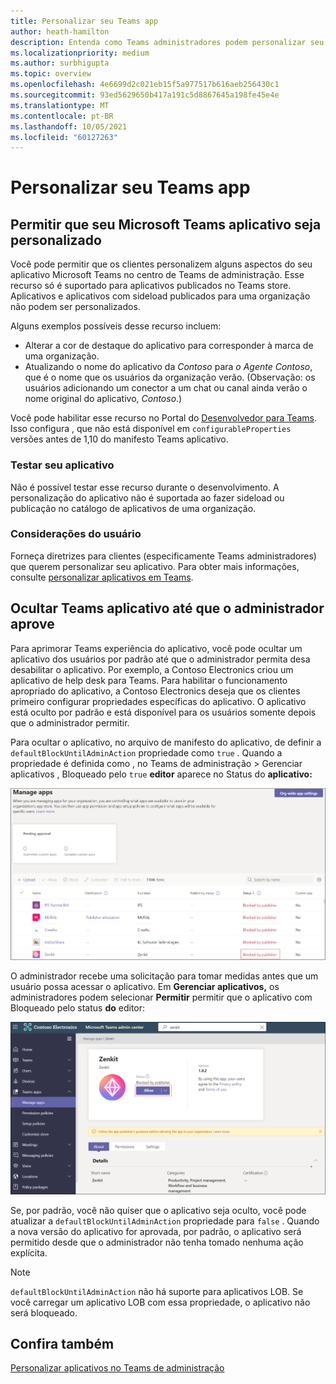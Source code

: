 ```yaml
---
title: Personalizar seu Teams app
author: heath-hamilton
description: Entenda como Teams administradores podem personalizar seu aplicativo para sua organização.
ms.localizationpriority: medium
ms.author: surbhigupta
ms.topic: overview
ms.openlocfilehash: 4e6699d2c021eb15f5a977517b616aeb256430c1
ms.sourcegitcommit: 93ed5629650b417a191c5d8867645a198fe45e4e
ms.translationtype: MT
ms.contentlocale: pt-BR
ms.lasthandoff: 10/05/2021
ms.locfileid: "60127263"
---
```

# <a name="customize-your-teams-app"></a>Personalizar seu Teams app

## <a name="enable-your-microsoft-teams-app-to-be-customized"></a>Permitir que seu Microsoft Teams aplicativo seja personalizado

Você pode permitir que os clientes personalizem alguns aspectos do seu aplicativo Microsoft Teams no centro de Teams de administração. Esse recurso só é suportado para aplicativos publicados no Teams store. Aplicativos e aplicativos com sideload publicados para uma organização não podem ser personalizados.

Alguns exemplos possíveis desse recurso incluem:

* Alterar a cor de destaque do aplicativo para corresponder à marca de uma organização.
* Atualizando o nome do aplicativo da *Contoso* para *o Agente Contoso*, que é o nome que os usuários da organização verão. (Observação: os usuários adicionando um conector a um chat ou canal ainda verão o nome original do aplicativo, *Contoso*.)

Você pode habilitar esse recurso no Portal do [Desenvolvedor para Teams](https://dev.teams.microsoft.com/home). Isso configura , que não está disponível em `configurableProperties` versões antes de 1,10 do manifesto Teams aplicativo.

### <a name="test-your-app"></a>Testar seu aplicativo

Não é possível testar esse recurso durante o desenvolvimento. A personalização do aplicativo não é suportada ao fazer sideload ou publicação no catálogo de aplicativos de uma organização.

### <a name="user-considerations"></a>Considerações do usuário

Forneça diretrizes para clientes (especificamente Teams administradores) que querem personalizar seu aplicativo. Para obter mais informações, consulte [personalizar aplicativos em Teams](/MicrosoftTeams/customize-apps).

## <a name="hide-teams-app-until-admin-approves"></a>Ocultar Teams aplicativo até que o administrador aprove

Para aprimorar Teams experiência do aplicativo, você pode ocultar um aplicativo dos usuários por padrão até que o administrador permita desa desabilitar o aplicativo. Por exemplo, a Contoso Electronics criou um aplicativo de help desk para Teams. Para habilitar o funcionamento apropriado do aplicativo, a Contoso Electronics deseja que os clientes primeiro configurar propriedades específicas do aplicativo. O aplicativo está oculto por padrão e está disponível para os usuários somente depois que o administrador permitir.

Para ocultar o aplicativo, no arquivo de manifesto do aplicativo, de definir a `defaultBlockUntilAdminAction` propriedade como `true` . Quando a propriedade é definida como , no Teams de administração > Gerenciar aplicativos , Bloqueado pelo `true` **editor** aparece no Status do **aplicativo:** 

![Gerenciar aplicativos bloqueados pelo editor](../../assets/images/apps-in-meetings/manageappsblockedapps.png)

O administrador recebe uma solicitação para tomar medidas antes que um usuário possa acessar o aplicativo. Em **Gerenciar aplicativos,** os administradores podem selecionar **Permitir** permitir que o aplicativo com Bloqueado pelo status **do** editor:

![Gerenciar aplicativos](../../assets/images/apps-in-meetings/manageapp.png)

Se, por padrão, você não quiser que o aplicativo seja oculto, você pode atualizar a `defaultBlockUntilAdminAction` propriedade para `false` . Quando a nova versão do aplicativo for aprovada, por padrão, o aplicativo será permitido desde que o administrador não tenha tomado nenhuma ação explícita.

> [!NOTE]
> `defaultBlockUntilAdminAction` não há suporte para aplicativos LOB. Se você carregar um aplicativo LOB com essa propriedade, o aplicativo não será bloqueado.

## <a name="see-also"></a>Confira também

[Personalizar aplicativos no Teams de administração](/MicrosoftTeams/customize-apps)
